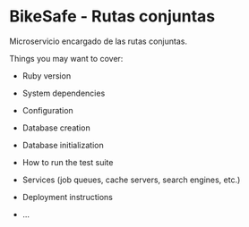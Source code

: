 # BikeSafe - Rutas conjuntas

Microservicio encargado de las rutas conjuntas.

Things you may want to cover:

* Ruby version

* System dependencies

* Configuration

* Database creation

* Database initialization

* How to run the test suite

* Services (job queues, cache servers, search engines, etc.)

* Deployment instructions

* ...
